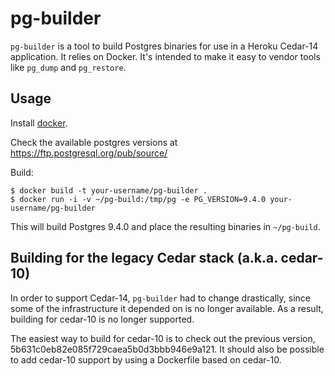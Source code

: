 # pg-builder

`pg-builder` is a tool to build Postgres binaries for use in a Heroku
Cedar-14 application. It relies on Docker. It's intended to make it
easy to vendor tools like `pg_dump` and `pg_restore`.

## Usage

Install [docker](https://www.docker.io/).

Check the available postgres versions at https://ftp.postgresql.org/pub/source/

Build:

```
$ docker build -t your-username/pg-builder .
$ docker run -i -v ~/pg-build:/tmp/pg -e PG_VERSION=9.4.0 your-username/pg-builder
```

This will build Postgres 9.4.0 and place the resulting binaries in
`~/pg-build`.


## Building for the legacy Cedar stack (a.k.a. cedar-10)

In order to support Cedar-14, `pg-builder` had to change drastically,
since some of the infrastructure it depended on is no longer
available. As a result, building for cedar-10 is no longer supported.

The easiest way to build for cedar-10 is to check out the previous
version, 5b631c0eb82e085f729caea5b0d3bbb946e9a121. It should also be
possible to add cedar-10 support by using a Dockerfile based on
cedar-10.